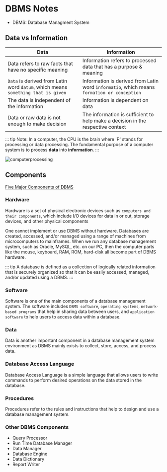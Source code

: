 # DBMS Notes

- DBMS: Database Managment System

## Data vs Information

Data | Information
------| ----
Data refers to raw facts that have no specific meaning | Information refers to processed data that has a purpose & meaning 
`Data` is derived from Latin word `datum`, which means `something that is given` | Information is derived from Latin word `informatio`, which means `formation or conception`
The data is independent of the information | Information is dependent on data
Data or raw data is not enough to make decision | The information is sufficient to help make a decision in the respective context

::: tip 
Note: In a computer, the CPU is the brain where 'P' stands for processing or data processing. The fundamental purpose of a computer system is to process **data** into **information**. 
:::

![computerprocessing](https://blogger.googleusercontent.com/img/a/AVvXsEh_H2LjDFqkMJ-a7MvjP0qwOZ39vhy_kjI6A5HU9WLieUGv_ad7052vHUBP-AZbA_6Lr1phaDUr1U030iZyXuZfYOOWF5n6Kr0c4IIloPYFYytY8b7Irs_dkr5pbZcfqcyvO9sNJL-OnGWzdwOyDpoRnxsqI8cosv54sqve3_-r7aMVGGt-I2GYv9kD=s16000)

## Components

[Five Major Components of DBMS](https://www.tutorialsmate.com/2022/01/components-of-dbms.html)

### Hardware

Hardware is a set of physical electronic devices such as `computers and their components`, which include I/O devices for data in or out, storage devices, and other physical components

One cannot implement or use DBMS without hardware. Databases are created, accessed, and/or managed using a range of machines from microcomputers to mainframes. When we run any database management system, such as Oracle, MySQL, etc. on our PC, then the computer parts like the mouse, keyboard, RAM, ROM, hard-disk all become part of DBMS hardware.

::: tip
A database is defined as a collection of logically related information that is securely organized so that it can be easily accessed, managed, and/or updated using a DBMS. 
:::

### Software

Software is one of the main components of a database management system. The software includes `DBMS software`, `operating systems`, `network-based programs` that help in sharing data between users, and `application software` to help users to access data within a database.

### Data

Data is another important component in a database management system environment as DBMS mainly exists to collect, store, access, and process data. 

### Database Access Language

Database Access Language is a simple language that allows users to write commands to perform desired operations on the data stored in the database.

### Procedures

Procedures refer to the rules and instructions that help to design and use a database management system. 

### Other DBMS Components
- Query Processor
- Run Time Database Manager
- Data Manager
- Database Engine
- Data Dictionary
- Report Writer
